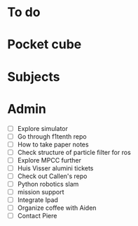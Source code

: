 # To do

# Pocket cube

# Subjects

# Admin
- [ ] Explore simulator
- [ ] Go through f1tenth repo
- [ ] How to take paper notes
- [ ] Check structure of particle filter for ros
- [ ] Explore MPCC further
- [ ] Huis Visser alumini tickets
- [ ] Check out Callen's repo
- [ ] Python robotics slam
- [ ] mission support
- [ ] Integrate Ipad
- [ ] Organize coffee with Aiden
- [ ] Contact Piere